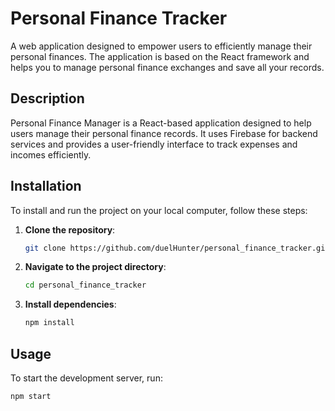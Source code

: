 # Personal Finance Tracker

A web application designed to empower users to efficiently manage their personal finances. The application is based on the React framework and helps you to manage personal finance exchanges and save all your records.

## Description

Personal Finance Manager is a React-based application designed to help users manage their personal finance records. It uses Firebase for backend services and provides a user-friendly interface to track expenses and incomes efficiently.

## Installation

To install and run the project on your local computer, follow these steps:

1. **Clone the repository**:
    ```sh
    git clone https://github.com/duelHunter/personal_finance_tracker.git
    ```

2. **Navigate to the project directory**:
    ```sh
    cd personal_finance_tracker
    ```

3. **Install dependencies**:
    ```sh
    npm install
    ```

## Usage

To start the development server, run:
```sh
npm start

